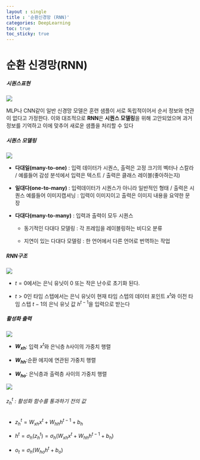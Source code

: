 ```yaml
---
layout : single
title : '순환신경망 (RNN)'
categories: DeepLearning
toc: true
toc_sticky: true
---
```


# 순환 신경망(RNN)

##### 시퀀스표현

![](https://camo.githubusercontent.com/96d6121ed4e79057849d7c23866fb6c1e4061ba02d1ccf6edea4585d4e60e5a6/68747470733a2f2f6769742e696f2f4a4c64566d)

MLP나 CNN같이 일반 신경망 모델은 훈련 샘플이 서로 독립적이어서 순서 정보와 연관이 없다고 가정한다. 이와 대조적으로 **RNN**은 **시퀀스 모델링**을 위해 고안되었으며 과거 정보를 기억하고 이에 맞추어 새로운 샘플을 처리할 수 있다

##### 시퀀스 모델링

![](https://camo.githubusercontent.com/54e7410901be4a12012695e7842362c7f125ab26a5fbd286b02ded49f5ee8208/68747470733a2f2f6769742e696f2f4a4c64564f)

* **다대일(many-to-one)** : 입력 데이터가 시퀀스, 출력은 고정 크기의 벡터나 스칼라  /    예를들어 감성 분석에서 입력은 텍스트 / 출력은 클래스 레이블(좋아하는지)

* **일대다(one-to-many)** : 입력데이터가 시퀀스가 아니라 일반적인 형태 / 출력은 시퀀스     예를들어 이미지캡셔닝 : 입력이 이미지이고 출력은 이미지 내용을 요약한 문장

* **다대다(many-to-many)** : 입력과 출력이 모두 시퀀스
  
  * 동기적인 다대다 모델링 : 각 프레임을 레이블링하는 비디오 분류
  
  * 지연이 있는 다대다 모델링 : 한 언어에서 다른 언어로 번역하는 작업

##### RNN구조

![](https://camo.githubusercontent.com/48f1da4cc94f7c5cff7cbf4b13e6ab69f8b68ba533f28e5e658ce3b515c222c5/68747470733a2f2f6769742e696f2f4a4c645673)

* $t = 0$에서는 은닉 유닛이 0 또는 작은 난수로 초기화 된다.

* $t > 0$인 타임 스텝에서는 은닉 유닛이 현재 타임 스텝의 데이터 포인트 $x^t$와 이전 타임 스텝 $t-1$의 은닉 유닛 값 $h^{t-1}$을 입력으로 받는다

##### 활성화 출력

![](https://camo.githubusercontent.com/a3597f23bc47bb40ff85994fe0ef42decb8c02d4ec3387c6e214052841c13a20/68747470733a2f2f6769742e696f2f4a4c645643)

* **$W_{xh}$**: 입력 $x^t$와 은닉층 $h$사이의 가중치 행렬 

* **$W_{hh}$**:순환 에지에 연관된 가중치 행렬

* **$W_{ho}$**: 은닉층과 출력층 사이의 가중치 행렬

![](https://camo.githubusercontent.com/9d9950893993411a80594179bd608d10eb57e220501cba40714332cca79d5738/68747470733a2f2f6769742e696f2f4a4c645657)

###### $z_h^t$ : 활성화 함수를 통과하기 전의 값

* $z_h^t = W_{xh}x^t + W_{hh}h^{t-1} + b_h$

* $h^t = \sigma_h(z_h^t) = \sigma_h(W_{xh}x^t + W_{hh}h^{t-1} + b_h)$

* $o_t = \sigma_h(W_{ho}h^t + b_o)$


